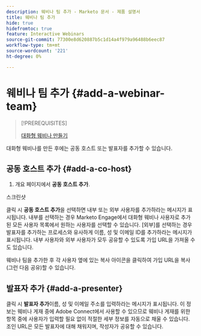 ```yaml
---
description: 웨비나 팀 추가 - Marketo 문서 - 제품 설명서
title: 웨비나 팀 추가
hide: true
hidefromtoc: true
feature: Interactive Webinars
source-git-commit: 77300e8d620887b5c1d14a4f979a96488b6eec87
workflow-type: tm+mt
source-wordcount: '221'
ht-degree: 0%

---
```


# 웨비나 팀 추가 {#add-a-webinar-team}

>[!PREREQUISITES]
>
>[대화형 웨비나 만들기](/help/marketo/product-docs/demand-generation/events/interactive-webinars/create-an-interactive-webinar.md)

대화형 웨비나를 만든 후에는 공동 호스트 또는 발표자를 추가할 수 있습니다.

## 공동 호스트 추가 {#add-a-co-host}

1. 개요 페이지에서 **공동 호스트 추가**.

스크린샷

클릭 시 **공동 호스트 추가**&#x200B;을 선택하면 내부 또는 외부 사용자를 추가하라는 메시지가 표시됩니다. 내부를 선택하는 경우 Marketo Engage에서 대화형 웨비나 사용자로 추가된 모든 사용자 목록에서 원하는 사용자를 선택할 수 있습니다. [외부]를 선택하는 경우 발표자를 추가하는 프로세스와 유사하게 이름, 성 및 이메일 ID를 추가하라는 메시지가 표시됩니다. 내부 사용자와 외부 사용자가 모두 공유할 수 있도록 가입 URL을 가져올 수도 있습니다.

웨비나 팀을 추가한 후 각 사용자 옆에 있는 복사 아이콘을 클릭하여 가입 URL을 복사(그런 다음 공유)할 수 있습니다.

## 발표자 추가 {#add-a-presenter}

클릭 시 **발표자 추가**&#x200B;이름, 성 및 이메일 주소를 입력하라는 메시지가 표시됩니다. 이 정보는 웨비나 게재 중에 Adobe Connect에서 사용할 수 있으므로 웨비나 게재를 위한 항목 중에 사용자가 입력할 필요 없이 적절한 세부 정보를 자동으로 채울 수 있습니다. 조인 URL은 모든 발표자에 대해 채워지며, 작성자가 공유할 수 있습니다.
